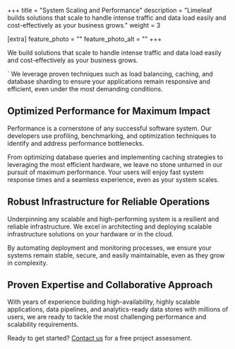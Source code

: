 +++
title = "System Scaling and Performance"
description = "Limeleaf builds solutions that scale to handle intense traffic and data load easily and cost-effectively as your business grows."
weight = 3

[extra]
feature_photo = ""
feature_photo_alt = ""
+++

We build solutions that scale to handle intense traffic and data load easily and cost-effectively as your business grows.

<!-- more --> 
`
We leverage proven techniques such as load balancing, caching, and database sharding to ensure your applications remain responsive and efficient, even under the most demanding conditions.

## Optimized Performance for Maximum Impact

Performance is a cornerstone of any successful software system. Our developers use profiling, benchmarking, and optimization techniques to identify and address performance bottlenecks. 

From optimizing database queries and implementing caching strategies to leveraging the most efficient hardware, we leave no stone unturned in our pursuit of maximum performance. Your users will enjoy fast system response times and a seamless experience, even as your system scales.

## Robust Infrastructure for Reliable Operations

Underpinning any scalable and high-performing system is a resilient and reliable infrastructure. We excel in architecting and deploying scalable infrastructure solutions on your hardware or in the cloud. 

By automating deployment and monitoring processes, we ensure your systems remain stable, secure, and easily maintainable, even as they grow in complexity.

## Proven Expertise and Collaborative Approach

With years of experience building high-availability, highly scalable applications, data pipelines, and analytics-ready data stores with millions of users, we are ready to tackle the most challenging performance and scalability requirements. 

Ready to get started? [Contact us](https://limeleaf.net/contact/ "Contact us") for a free project assessment.
